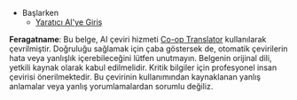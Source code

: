 <!--
CO_OP_TRANSLATOR_METADATA:
{
  "original_hash": "4d1335b77a62c821d972c35ef82c586a",
  "translation_date": "2025-05-20T11:30:04+00:00",
  "source_file": "docs/_sidebar.md",
  "language_code": "tr"
}
-->
- Başlarken
  - [Yaratıcı AI'ye Giriş](../01-introduction-to-genai/README.md?WT.mc_id=academic-105485-koreyst)

**Feragatname**: 
Bu belge, AI çeviri hizmeti [Co-op Translator](https://github.com/Azure/co-op-translator) kullanılarak çevrilmiştir. Doğruluğu sağlamak için çaba göstersek de, otomatik çevirilerin hata veya yanlışlık içerebileceğini lütfen unutmayın. Belgenin orijinal dili, yetkili kaynak olarak kabul edilmelidir. Kritik bilgiler için profesyonel insan çevirisi önerilmektedir. Bu çevirinin kullanımından kaynaklanan yanlış anlamalar veya yanlış yorumlamalardan sorumlu değiliz.